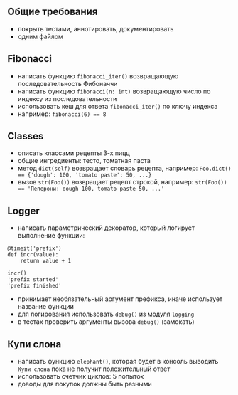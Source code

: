 ## Общие требования

- покрыть тестами, аннотировать, документировать
- одним файлом

## Fibonacci 

- написать функцию `fibonacci_iter()` возвращающую последовательность Фибоначчи
- написать функцию `fibonacci(n: int)` возвращающую число по индексу из последовательности
- использовать кеш для ответа `fibonacci_iter()` по ключу индекса
- например: `fibonacci(6) == 8`

## Classes

- описать классами рецепты 3-х пицц
- общие ингредиенты: тесто, томатная паста
- метод `dict(self)` возвращает словарь рецепта, 
  например: `Foo.dict() == {'dough': 100, 'tomato paste': 50, ...}`
- вызов `str(Foo())` возвращает рецепт строкой, 
  например: `str(Foo()) == 'Пеперони: dough 100, tomato paste 50, ...'`

## Logger

- написать параметрический декоратор, который логирует выполнение функции:
```
@timeit('prefix')
def incr(value):
    return value + 1

incr()
'prefix started'
'prefix finished'
```
- принимает необязательный аргумент префикса, иначе использует название функции
- для логирования использовать `debug()` из модуля `logging`
- в тестах проверить аргументы вызова `debug()` (замокать)

## Купи слона

- написать функцию `elephant()`, которая будет в консоль выводить `Купи слона`
  пока не получит положительный ответ
- использовать счетчик циклов: 5 попыток
- доводы для покупок должны быть разными
